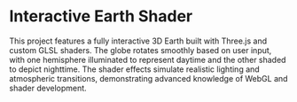 # Interactive Earth Shader

This project features a fully interactive 3D Earth built with Three.js and custom GLSL shaders. The globe rotates smoothly based on user input, with one hemisphere illuminated to represent daytime and the other shaded to depict nighttime. The shader effects simulate realistic lighting and atmospheric transitions, demonstrating advanced knowledge of WebGL and shader development.
